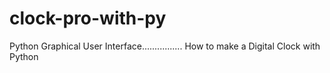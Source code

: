# clock-pro-with-py
Python Graphical User Interface................
How to make a Digital Clock with Python
